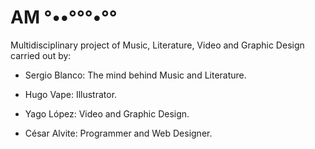 # AM °••°°°•°°

Multidisciplinary project of Music, Literature, Video and Graphic Design carried out by:

- Sergio Blanco: The mind behind Music and Literature.

- Hugo Vape: Illustrator.

- Yago López: Video and Graphic Design.

- César Alvite: Programmer and Web Designer.
